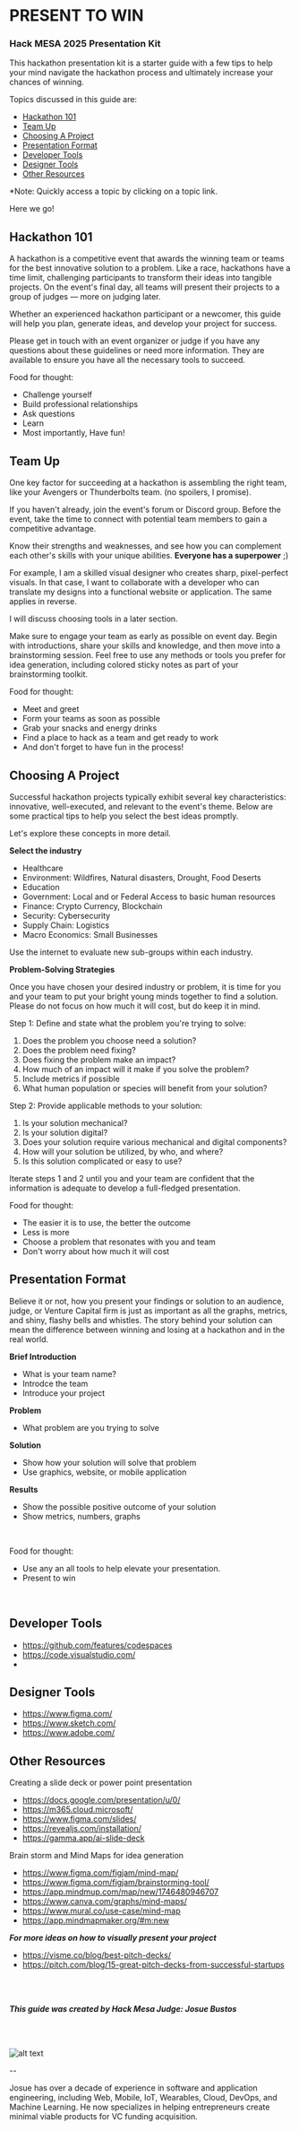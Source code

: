# PRESENT TO WIN

### Hack MESA 2025 Presentation Kit

This hackathon presentation kit is a starter guide with a few tips to help your mind navigate the hackathon process and ultimately increase your chances of winning.

Topics discussed in this guide are:

- [Hackathon 101](#hackathon-101)
- [Team Up](#team-up)
- [Choosing A Project](#choosing-a-project)
- [Presentation Format](#presentation-format)
- [Developer Tools](#developer-tools)
- [Designer Tools](#designer-tools)
- [Other Resources](#other-resources)


*Note: Quickly access a topic by clicking on a topic link.

Here we go!

## Hackathon 101

A hackathon is a competitive event that awards the winning team or teams for the best innovative solution to a problem. Like a race, hackathons have a time limit, challenging participants to transform their ideas into tangible projects. On the event's final day, all teams will present their projects to a group of judges — more on judging later.

Whether an experienced hackathon participant or a newcomer, this guide will help you plan, generate ideas, and develop your project for success. 

Please get in touch with an event organizer or judge if you have any questions about these guidelines or need more information. They are available to ensure you have all the necessary tools to succeed.

Food for thought:
- Challenge yourself
- Build professional relationships
- Ask questions
- Learn
- Most importantly, Have fun!


## Team Up

One key factor for succeeding at a hackathon is assembling the right team, like your Avengers or Thunderbolts team. (no spoilers, I promise). 

If you haven't already, join the event's forum or Discord group. Before the event, take the time to connect with potential team members to gain a competitive advantage. 

Know their strengths and weaknesses, and see how you can complement each other's skills with your unique abilities.   **Everyone has a superpower** ;) 

For example, I am a skilled visual designer who creates sharp, pixel-perfect visuals. In that case, I want to collaborate with a developer who can translate my designs into a functional website or application. The same applies in reverse.

I will discuss choosing tools in a later section.

Make sure to engage your team as early as possible on event day. Begin with introductions, share your skills and knowledge, and then move into a brainstorming session. Feel free to use any methods or tools you prefer for idea generation, including colored sticky notes as part of your brainstorming toolkit.

Food for thought:
- Meet and greet
- Form your teams as soon as possible
- Grab your snacks and energy drinks
- Find a place to hack as a team and get ready to work
- And don't forget to have fun in the process!

## Choosing A Project

Successful hackathon projects typically exhibit several key characteristics: innovative, well-executed, and relevant to the event's theme. Below are some practical tips to help you select the best ideas promptly.

Let's explore these concepts in more detail.

**Select the industry**

- Healthcare
- Environment: Wildfires, Natural disasters, Drought, Food Deserts
- Education
- Government: Local and or Federal Access to basic human resources
- Finance: Crypto Currency, Blockchain
- Security: Cybersecurity
- Supply Chain: Logistics
- Macro Economics: Small Businesses

Use the internet to evaluate new sub-groups within each industry.

**Problem-Solving Strategies**

Once you have chosen your desired industry or problem, it is time for you and your team to put your bright young minds together to find a solution. Please do not focus on how much it will cost, but do keep it in mind.

Step 1: Define and state what the problem you're trying to solve:

1. Does the problem you choose need a solution?
2. Does the problem need fixing?
3. Does fixing the problem make an impact?
4. How much of an impact will it make if you solve the problem?
5. Include metrics if possible
6. What human population or species will benefit from your solution?

Step 2: Provide applicable methods to your solution:

1. Is your solution mechanical?
2. Is your solution digital?
3. Does your solution require various mechanical and digital components?
4. How will your solution be utilized, by who, and where?
5. Is this solution complicated or easy to use?

Iterate steps 1 and 2 until you and your team are confident that the information is adequate to develop a full-fledged presentation.


Food for thought:
- The easier it is to use, the better the outcome
- Less is more
- Choose a problem that resonates with you and team
- Don't worry about how much it will cost


## Presentation Format
 
Believe it or not, how you present your findings or solution to an audience, judge, or Venture Capital firm is just as important as all the graphs, metrics, and shiny, flashy bells and whistles. The story behind your solution can mean the difference between winning and losing at a hackathon and in the real world.

**Brief Introduction**
- What is your team name?
- Introdce the team
- Introduce your project

**Problem**
- What problem are you trying to solve

**Solution**
- Show how your solution will solve that problem
- Use graphics, website, or mobile application 

**Results**
- Show the possible positive outcome of your solution
- Show metrics, numbers, graphs

<br>

Food for thought:
- Use any an all tools to help elevate your presentation.
- Present to win

<br>

## Developer Tools

- https://github.com/features/codespaces
- https://code.visualstudio.com/
- 

## Designer Tools

- https://www.figma.com/
- https://www.sketch.com/
- https://www.adobe.com/

## Other Resources

Creating a slide deck or power point presentation

- https://docs.google.com/presentation/u/0/
- https://m365.cloud.microsoft/
- https://www.figma.com/slides/
- https://revealjs.com/installation/
- https://gamma.app/ai-slide-deck

Brain storm and Mind Maps for idea generation
- https://www.figma.com/figjam/mind-map/
- https://www.figma.com/figjam/brainstorming-tool/
- https://app.mindmup.com/map/new/1746480946707
- https://www.canva.com/graphs/mind-maps/
- https://www.mural.co/use-case/mind-map
- https://app.mindmapmaker.org/#m:new


***For more ideas on how to visually present your project***

- https://visme.co/blog/best-pitch-decks/
- https://pitch.com/blog/15-great-pitch-decks-from-successful-startups

<br>
<br>

***This guide was created by Hack Mesa Judge: Josue Bustos***

<br>
<br>

![alt text](https://media.licdn.com/dms/image/v2/C5603AQFURX8xVFYs-w/profile-displayphoto-shrink_200_200/profile-displayphoto-shrink_200_200/0/1635206367446?e=1752105600&v=beta&t=hJU9zc7CbDST5mY0d5FV31MW9Whq9rfqJJol2dOhhO8)

-- 

Josue has over a decade of experience in software and application engineering, including Web, Mobile, IoT, Wearables, Cloud, DevOps, and Machine Learning. He now specializes in helping entrepreneurs create minimal viable products for VC funding acquisition.
